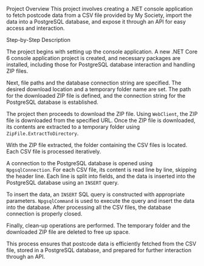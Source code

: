 Project Overview
This project involves creating a .NET console application to fetch postcode data from a CSV file provided by My Society, import the data into a PostgreSQL database, and expose it through an API for easy access and interaction.

Step-by-Step Description

The project begins with setting up the console application. A new .NET Core 6 console application project is created, and necessary packages are installed, including those for PostgreSQL database interaction and handling ZIP files.

Next, file paths and the database connection string are specified. The desired download location and a temporary folder name are set. The path for the downloaded ZIP file is defined, and the connection string for the PostgreSQL database is established.

The project then proceeds to download the ZIP file. Using `WebClient`, the ZIP file is downloaded from the specified URL. Once the ZIP file is downloaded, its contents are extracted to a temporary folder using `ZipFile.ExtractToDirectory`.

With the ZIP file extracted, the folder containing the CSV files is located. Each CSV file is processed iteratively.

A connection to the PostgreSQL database is opened using `NpgsqlConnection`. For each CSV file, its content is read line by line, skipping the header line. Each line is split into fields, and the data is inserted into the PostgreSQL database using an `INSERT` query.

To insert the data, an `INSERT` SQL query is constructed with appropriate parameters. `NpgsqlCommand` is used to execute the query and insert the data into the database. After processing all the CSV files, the database connection is properly closed.

Finally, clean-up operations are performed. The temporary folder and the downloaded ZIP file are deleted to free up space.

This process ensures that postcode data is efficiently fetched from the CSV file, stored in a PostgreSQL database, and prepared for further interaction through an API.
